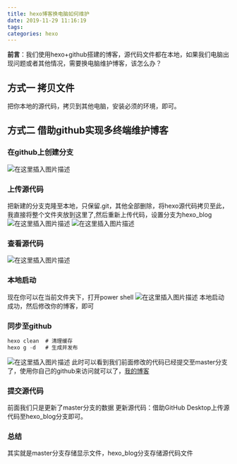 ```yaml
---
title: hexo博客换电脑如何维护
date: 2019-11-29 11:16:19
tags:
categories: hexo
---
```

**前言**：我们使用hexo+github搭建的博客，源代码文件都在本地，如果我们电脑出现问题或者其他情况，需要换电脑维护博客，该怎么办？

## 方式一 拷贝文件
把你本地的源代码，拷贝到其他电脑，安装必须的环境，即可。

## 方式二 借助github实现多终端维护博客

### 在github上创建分支

![在这里插入图片描述](https://img-blog.csdnimg.cn/20191129112553846.png?x-oss-process=image/watermark,type_ZmFuZ3poZW5naGVpdGk,shadow_10,text_aHR0cHM6Ly9ibG9nLmNzZG4ubmV0L3dlaXhpbl80NTQ5MzM0NQ==,size_16,color_FFFFFF,t_70)
### 上传源代码
把新建的分支克隆至本地，只保留.git，其他全部删除，将hexo源代码拷贝至此，我直接将整个文件夹放到这里了,然后重新上传代码，设置分支为hexo_blog
![在这里插入图片描述](https://img-blog.csdnimg.cn/20191129114412442.png?x-oss-process=image/watermark,type_ZmFuZ3poZW5naGVpdGk,shadow_10,text_aHR0cHM6Ly9ibG9nLmNzZG4ubmV0L3dlaXhpbl80NTQ5MzM0NQ==,size_16,color_FFFFFF,t_70)
![在这里插入图片描述](https://img-blog.csdnimg.cn/20191129114819425.png?x-oss-process=image/watermark,type_ZmFuZ3poZW5naGVpdGk,shadow_10,text_aHR0cHM6Ly9ibG9nLmNzZG4ubmV0L3dlaXhpbl80NTQ5MzM0NQ==,size_16,color_FFFFFF,t_70)

### 查看源代码
![在这里插入图片描述](https://img-blog.csdnimg.cn/20191129114032148.png?x-oss-process=image/watermark,type_ZmFuZ3poZW5naGVpdGk,shadow_10,text_aHR0cHM6Ly9ibG9nLmNzZG4ubmV0L3dlaXhpbl80NTQ5MzM0NQ==,size_16,color_FFFFFF,t_70)

### 本地启动
现在你可以在当前文件夹下，打开power shell
![在这里插入图片描述](https://img-blog.csdnimg.cn/20191129113459883.png?x-oss-process=image/watermark,type_ZmFuZ3poZW5naGVpdGk,shadow_10,text_aHR0cHM6Ly9ibG9nLmNzZG4ubmV0L3dlaXhpbl80NTQ5MzM0NQ==,size_16,color_FFFFFF,t_70)
本地启动成功，然后修改你的博客，即可
### 同步至github
```javascript
hexo clean  # 清理缓存
hexo g -d   # 生成并发布
```
![在这里插入图片描述](https://img-blog.csdnimg.cn/20191129115346713.png?x-oss-process=image/watermark,type_ZmFuZ3poZW5naGVpdGk,shadow_10,text_aHR0cHM6Ly9ibG9nLmNzZG4ubmV0L3dlaXhpbl80NTQ5MzM0NQ==,size_16,color_FFFFFF,t_70)
此时可以看到我们前面修改的代码已经提交至master分支了，使用你自己的github来访问就可以了，[我的博客](https://fengjunhong.github.io/)
### 提交源代码
前面我们只是更新了master分支的数据
更新源代码：借助GitHub Desktop上传源代码至hexo_blog分支即可。
### 总结
其实就是master分支存储显示文件，hexo_blog分支存储源代码文件